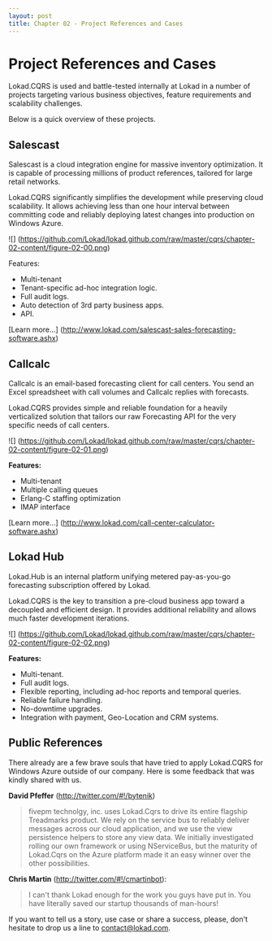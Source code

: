 ```yaml
---
layout: post
title: Chapter 02 - Project References and Cases
---
```



# Project References and Cases
Lokad.CQRS is used and battle-tested internally at Lokad in a number of projects targeting various business objectives, feature requirements and scalability challenges. 

Below is a quick overview of these projects.

## Salescast
Salescast is a cloud integration engine for massive inventory optimization. It is capable of processing millions of product references, tailored for large retail networks. 

Lokad.CQRS significantly simplifies the development while preserving cloud scalability. It allows achieving less than one hour interval between committing code and reliably deploying latest changes into production on Windows Azure.

![] (https://github.com/Lokad/lokad.github.com/raw/master/cqrs/chapter-02-content/figure-02-00.png)

Features:

* Multi-tenant
* Tenant-specific ad-hoc integration logic.
* Full audit logs.
* Auto detection of 3rd party business apps.
* API.

[Learn more...] (http://www.lokad.com/salescast-sales-forecasting-software.ashx)

## Callcalc
Callcalc is an email-based forecasting client for call centers. You send an Excel spreadsheet with call volumes and Callcalc replies with forecasts.

Lokad.CQRS provides simple and reliable foundation for a heavily verticalized solution that tailors our raw Forecasting API for the very specific needs of call centers.

![] (https://github.com/Lokad/lokad.github.com/raw/master/cqrs/chapter-02-content/figure-02-01.png)

**Features:**

* Multi-tenant
* Multiple calling queues
* Erlang-C staffing optimization
* IMAP interface

[Learn more...] (http://www.lokad.com/call-center-calculator-software.ashx)

## Lokad Hub
Lokad.Hub is an internal platform unifying metered pay-as-you-go forecasting subscription offered by Lokad. 

Lokad.CQRS is the key to transition a pre-cloud business app toward a decoupled and efficient design. It provides additional reliability and allows much faster development iterations. 

![] (https://github.com/Lokad/lokad.github.com/raw/master/cqrs/chapter-02-content/figure-02-02.png)

**Features:**

* Multi-tenant.
* Full audit logs.
* Flexible reporting, including ad-hoc reports and temporal queries.
* Reliable failure handling.
* No-downtime upgrades.
* Integration with payment, Geo-Location and CRM systems.

## Public References
There already are a few brave souls that have tried to apply Lokad.CQRS for Windows Azure outside of our company. Here is some feedback that was kindly shared with us.

**David Pfeffer** (<http://twitter.com/#!/bytenik>)

> fivepm technolgy, inc. uses Lokad.Cqrs to drive its entire flagship Treadmarks product. We rely on the service bus to reliably deliver messages across our cloud application, and we use the view persistence helpers to store any view data. We initially investigated rolling our own framework or using NServiceBus, but the maturity of Lokad.Cqrs on the Azure platform made it an easy winner over the other possibilities.

**Chris Martin** (<http://twitter.com/#!/cmartinbot>):
> I can't thank Lokad enough for the work you guys have put in. You have literally saved our startup thousands of man-hours!

If you want to tell us a story, use case or share a success, please, don't hesitate to drop us a line to <contact@lokad.com>.



